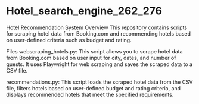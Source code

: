 # Hotel_search_engine_262_276
Hotel Recommendation System Overview This repository contains scripts for scraping hotel data from Booking.com and recommending hotels based on user-defined criteria such as budget and rating.

Files webscraping_hotels.py: This script allows you to scrape hotel data from Booking.com based on user input for city, dates, and number of guests. It uses Playwright for web scraping and saves the scraped data to a CSV file.

recommendations.py: This script loads the scraped hotel data from the CSV file, filters hotels based on user-defined budget and rating criteria, and displays recommended hotels that meet the specified requirements.
